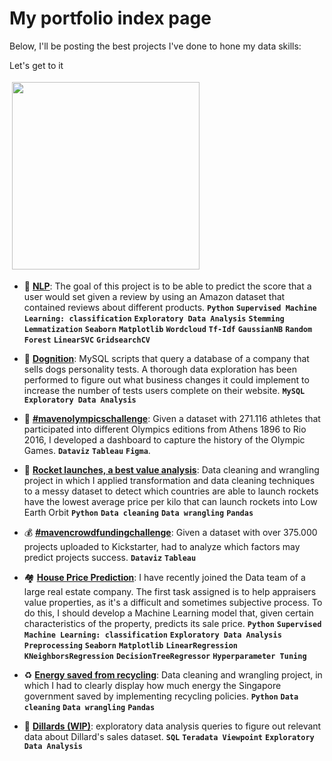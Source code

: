 # My portfolio index page

Below, I'll be posting the best projects I've done to hone my data skills:

Let's get to it

<img src="https://media0.giphy.com/media/cXblnKXr2BQOaYnTni/giphy.gif" height="300" style="vertical-align:top; margin:4px">

- 💬 **[NLP](https://github.com/gpozzi/machine-learning/tree/master/acamica-data-scientist/nlp)**: The goal of this project is to be able to predict the score that a user would set given a review by using an Amazon dataset that contained reviews about different products. **`Python`** **`Supervised Machine Learning: classification`** **`Exploratory Data Analysis`** **`Stemming`** **`Lemmatization`** **`Seaborn`** **`Matplotlib`** **`Wordcloud`** **`Tf-Idf`** **`GaussianNB`** **`Random Forest`** **`LinearSVC`** **`GridsearchCV`**

- 🐶 **[Dognition](https://github.com/gpozzi/sql-projects/tree/main/managing-big-data-with-sql/dognition)**: MySQL scripts that query a database of a company that sells dogs personality tests. A thorough data exploration has been performed to figure out what business changes it could implement to increase the number of tests users complete on their website. **`MySQL`** **`Exploratory Data Analysis`**

- 🏅 **[#mavenolympicschallenge](https://github.com/gpozzi/data-visualization/tree/main/olympics-dashboard)**: Given a dataset with 271.116 athletes that participated into different Olympics editions from Athens 1896 to Rio 2016, I developed a dashboard to capture the history of the Olympic Games. **`Dataviz`** **`Tableau`** **`Figma`**.

- 🚀 **[Rocket launches, a best value analysis](https://github.com/gpozzi/python-analytics-projects/tree/main/space_launches)**: Data cleaning and wrangling project in which I applied transformation and data cleaning techniques to a messy dataset to detect which countries are able to launch rockets have the lowest average price per kilo that can launch rockets into Low Earth Orbit **`Python`** **`Data cleaning`** **`Data wrangling`** **`Pandas`**

- 💰 **[#mavencrowdfundingchallenge](https://github.com/gpozzi/data-visualization/tree/main/crowdfunding)**: Given a dataset with over 375.000 projects uploaded to Kickstarter, had to analyze which factors may predict projects success. **`Dataviz`** **`Tableau`**

- 🏘️ **[House Price Prediction](https://github.com/gpozzi/machine-learning/tree/master/acamica-data-scientist/house_price_prediction)**: I have recently joined the Data team of a large real estate company. The first task assigned is to help appraisers value properties, as it's a difficult and sometimes subjective process. To do this, I should develop a Machine Learning model that, given certain characteristics of the property, predicts its sale price. **`Python`** **`Supervised Machine Learning: classification`** **`Exploratory Data Analysis`** **`Preprocessing`** **`Seaborn`** **`Matplotlib`** **`LinearRegression`** **`KNeighborsRegression`** **`DecisionTreeRegressor`** **`Hyperparameter Tuning`**

- ♻️ **[Energy saved from recycling](https://github.com/gpozzi/python-analytics-projects/tree/main/energy_saved)**: Data cleaning and wrangling project, in which I had to clearly display how much energy the Singapore government saved by implementing recycling policies. **`Python`** **`Data cleaning`** **`Data wrangling`** **`Pandas`**

- 👔 **[Dillards (WIP)](https://github.com/gpozzi/sql-projects/tree/main/managing-big-data-with-sql/dillards)**: exploratory data analysis queries to figure out relevant data about Dillard's sales dataset. **`SQL`** **`Teradata Viewpoint`** **`Exploratory Data Analysis`**
